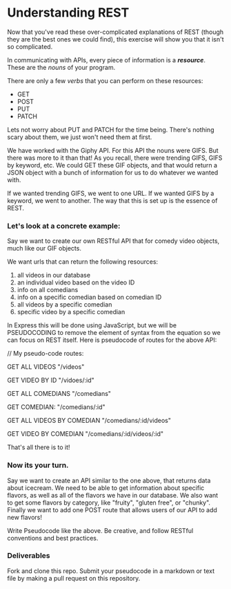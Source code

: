 # Understanding REST

Now that you've read these over-complicated explanations of REST (though they are the best ones we could find), this exercise will show you that it isn't so complicated.

In communicating with APIs, every piece of information is a *__resource__*. These are the _nouns_ of your program.

There are only a few _verbs_ that you can perform on these resources:

- GET
- POST
- PUT
- PATCH

Lets not worry about PUT and PATCH for the time being. There's nothing scary about them, we just won't need them at first.

We have worked with the Giphy API. For this API the nouns were GIFS. But there was more to it than that! As you recall, there were trending GIFS, GIFS by keyword, etc. We could GET these GIF objects, and that would return a JSON object with a bunch of information for us to do whatever we wanted with.

If we wanted trending GIFS, we went to one URL. If we wanted GIFS by a keyword, we went to another. The way that this is set up is the essence of REST.

### Let's look at a concrete example:

Say we want to create our own RESTful API that for comedy video objects, much like our GIF objects.

We want urls that can return the following resources:

1. all videos in our database
1. an individual video based on the video ID
1. info on all comedians
1. info on a specific comedian based on comedian ID
1. all videos by a specific comedian
1. specific video by a specific comedian

In Express this will be done using JavaScript, but we will be PSEUDOCODING to remove the element of syntax from the equation so we can focus on REST itself. Here is pseudocode of routes for the above API:

// My pseudo-code routes:

GET ALL VIDEOS "/videos"

GET VIDEO BY ID "/vidoes/:id"

GET ALL COMEDIANS "/comedians"

GET COMEDIAN: "/comedians/:id"

GET ALL VIDEOS BY COMEDIAN "/comedians/:id/videos"

GET VIDEO BY COMEDIAN "/comedians/:id/videos/:id"

That's all there is to it!

### Now its your turn.

Say we want to create an API similar to the one above, that returns data about icecream. We need to be able to get information about specific flavors, as well as all of the flavors we have in our database. We also want to get some flavors by category, like "fruity", "gluten free", or "chunky". Finally we want to add one POST route that allows users of our API to add new flavors!

Write Pseudocode like the above. Be creative, and follow RESTful conventions and best practices.

### Deliverables

Fork and clone this repo. Submit your pseudocode in a markdown or text file by making a pull request on this repository.
